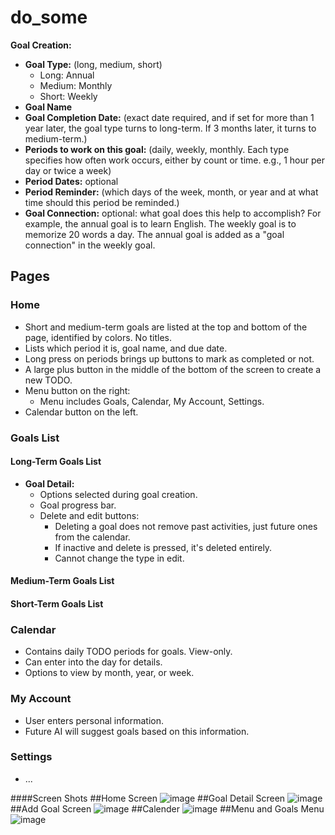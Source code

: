 # do_some

**Goal Creation:**
- **Goal Type:** (long, medium, short)
  - Long: Annual
  - Medium: Monthly
  - Short: Weekly
- **Goal Name**
- **Goal Completion Date:** (exact date required, and if set for more than 1 year later, the goal type turns to long-term. If 3 months later, it turns to medium-term.)
- **Periods to work on this goal:** (daily, weekly, monthly. Each type specifies how often work occurs, either by count or time. e.g., 1 hour per day or twice a week)
- **Period Dates:** optional
- **Period Reminder:** (which days of the week, month, or year and at what time should this period be reminded.)
- **Goal Connection:** optional: what goal does this help to accomplish? For example, the annual goal is to learn English. The weekly goal is to memorize 20 words a day. The annual goal is added as a "goal connection" in the weekly goal.

## Pages
### Home
- Short and medium-term goals are listed at the top and bottom of the page, identified by colors. No titles.
- Lists which period it is, goal name, and due date.
- Long press on periods brings up buttons to mark as completed or not.
- A large plus button in the middle of the bottom of the screen to create a new TODO.
- Menu button on the right:
  - Menu includes Goals, Calendar, My Account, Settings.
- Calendar button on the left.

### Goals List
#### Long-Term Goals List
  - **Goal Detail:**
    - Options selected during goal creation.
    - Goal progress bar.
    - Delete and edit buttons:
      - Deleting a goal does not remove past activities, just future ones from the calendar.
      - If inactive and delete is pressed, it's deleted entirely.
      - Cannot change the type in edit.
#### Medium-Term Goals List
#### Short-Term Goals List

### Calendar
- Contains daily TODO periods for goals. View-only.
- Can enter into the day for details.
- Options to view by month, year, or week.

### My Account
- User enters personal information.
- Future AI will suggest goals based on this information.

### Settings
- ...


####Screen Shots
##Home Screen
![image](https://github.com/MuhammedYldz/do_some/assets/52794566/246beaeb-f14a-4b31-a1c3-954446a79ebd)
##Goal Detail Screen
![image](https://github.com/MuhammedYldz/do_some/assets/52794566/94508f17-9c42-47b7-a7f7-8d59231e2530)
##Add Goal Screen
![image](https://github.com/MuhammedYldz/do_some/assets/52794566/0f422ca3-c759-4a4c-ba29-36d7d1070cd6)
##Calender
![image](https://github.com/MuhammedYldz/do_some/assets/52794566/150d6abf-5c3b-41ee-92a8-43bda36c1902)
##Menu and Goals Menu
![image](https://github.com/MuhammedYldz/do_some/assets/52794566/649c50d3-bf5f-4f67-a3a5-b81b8837c9cf)
